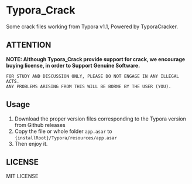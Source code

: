 # Typora_Crack
Some crack files working from Typora v1.1, Powered by TyporaCracker.



## ATTENTION

**NOTE: Although Typora_Crack provide support for crack, we encourage buying license, in order to Support Genuine Software.**



```
FOR STUDY AND DISCUSSION ONLY, PLEASE DO NOT ENGAGE IN ANY ILLEGAL ACTS.
ANY PROBLEMS ARISING FROM THIS WILL BE BORNE BY THE USER (YOU).
```



## Usage

1. Download the proper version files corresponding to the Typora version from Github releases
2. Copy the file or whole folder `app.asar` to `{installRoot}/Typora/resources/app.asar`
3. Then enjoy it.





## LICENSE

MIT LICENSE

